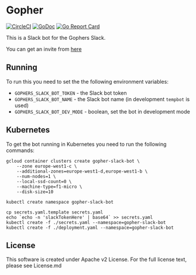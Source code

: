 # Gopher

[![CircleCI](https://circleci.com/gh/gopheracademy/gopher.svg?style=svg)](https://circleci.com/gh/gopheracademy/gopher)
[![GoDoc](https://godoc.org/github.com/gopher/gopher?status.svg)](https://godoc.org/github.com/gopheracademy/gopher)
[![Go Report Card](https://goreportcard.com/badge/github.com/gopheracademy/gopher)](https://goreportcard.com/report/github.com/gopheracademy/gopher)

This is a Slack bot for the Gophers Slack.

You can get an invite from [here](https://invite.slack.golangbridge.org/)

## Running

To run this you need to set the the following environment variables:
- ` GOPHERS_SLACK_BOT_TOKEN ` - the Slack bot
token
- ` GOPHERS_SLACK_BOT_NAME ` - the Slack bot name (in development `tempbot` is used)
- ` GOPHERS_SLACK_BOT_DEV_MODE ` - boolean, set the bot in development mode

## Kubernetes

To get the bot running in Kubernetes you need to run the following commands:

```
gcloud container clusters create gopher-slack-bot \
    --zone europe-west1-c \
    --additional-zones=europe-west1-d,europe-west1-b \
    --num-nodes=1 \
    --local-ssd-count=0 \
    --machine-type=f1-micro \
    --disk-size=10

kubectl create namespace gopher-slack-bot

cp secrets.yaml.template secrets.yaml
echo `echo -n 'slackTokenHere' | base64` >> secrets.yaml
kubectl create -f ./secrets.yaml --namespace=gopher-slack-bot
kubectl create -f ./deployment.yaml --namespace=gopher-slack-bot
```

## License

This software is created under Apache v2 License. For the full license text, please see License.md
